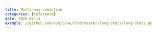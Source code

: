 ```yaml
---
title: Multi-way condition
categories: [reference]
date: 2020-09-11
example: //github.com/nu8/cove/blob/master/lang-stats/lang-stats.go
---
```

